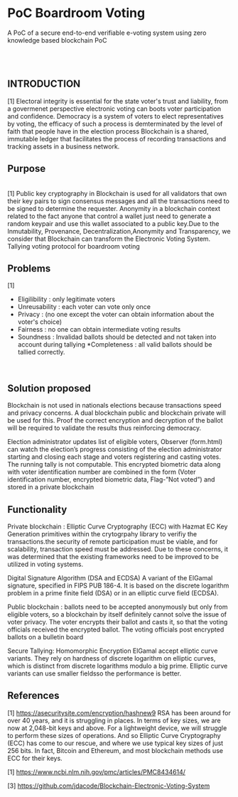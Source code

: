 #  PoC Boardroom Voting
A PoC of a secure end-to-end verifiable e-voting system using zero knowledge based blockchain PoC

<br><br>
## INTRODUCTION
[1]
Electoral integrity is essential for the state voter's trust and liability, from a govermenet perspective
electronic voting can boots voter participation and confidence.
Democracy is a system of voters to elect representatives by voting, the efficacy of such a process is demterminated by
the level of faith that people have in the election process
Blockchain is a shared, immutable ledger that facilitates the process of recording transactions and tracking assets in a business network. 

## Purpose  
<br>
[1]
Public key cryptography in Blockchain is used for all validators that own their key pairs to sign consensus messages and all
the transactions need to be signed to determine the requester. Anonymity in a blockchain context related to the fact anyone that control a wallet just need to generate a random keypair and use this wallet associated to a public key.Due to the Inmutability, Provenance, Decentralization,Anonymity and Transparency, we consider that Blockchain can transform the Electronic Voting System.
Tallying voting protocol for boardroom voting 


## Problems  
[1]
* Eligilibility : only legitimate voters 
* Unreusability : each voter can vote only once
* Privacy : (no one except the voter can obtain information about the voter's choice)
* Fairness : no one can obtain intermediate voting results
* Soundness : Invalidad ballots should be detected and not taken into account during tallying
*Completeness : all valid ballots should be tallied correctly.


<br>

## Solution proposed

Blockchain is not used in nationals elections because transactions speed and privacy concerns.
A dual blockchain public and blockchain private will be used for this.
Proof the correct encryption and decryption of the ballot will be required to validate the results thus reinforcing democracy.

Election administrator updates list	of eligible voters, 
Observer (form.html) can watch the election’s progress consisting of
the election administrator starting and closing each stage and voters registering and casting votes. 
The running tally is not computable.
This encrypted biometric data along with voter identification number are combined in the form (Voter identification number, 
encrypted biometric data, Flag-”Not voted”) and stored in a
private blockchain


## Functionality


Private blockchain : Elliptic Curve Cryptography (ECC) with Hazmat EC Key Generation primitives within the crytogrpahy library to verifiy the transactions.the security of remote participation must be viable, and for scalability, transaction speed must be addressed. Due to these concerns, it was determined that the existing frameworks need to be improved to be utilized in voting systems.

Digital Signature Algorithm (DSA and ECDSA) A variant of the ElGamal signature, specified in FIPS PUB 186-4.
It is based on the discrete logarithm problem in a prime finite field (DSA) or in an elliptic curve field (ECDSA).

Public blockchain :  ballots need to be accepted anonymously but only from eligible voters, so a blockchain by itself definitely cannot solve the issue of voter privacy. The voter encrypts their ballot  and casts it, so that the voting officials received the encrypted ballot.
The voting officials post encrypted ballots on a bulletin board

Secure Tallying: Homomorphic Encryption ElGamal accept elliptic curve variants. They rely on hardness of discrete logarithm on elliptic curves, which is distinct from discrete logarithms modulo a big prime. Elliptic curve variants can use smaller fieldsso the performance is better.




## References

[1] https://asecuritysite.com/encryption/hashnew9 RSA has been around for over 40 years, and it is struggling in places. 
In terms of key sizes, we are now at 2,048-bit keys and above. 
For a lightweight device, we will struggle to perform these sizes of operations. 
And so Elliptic Curve Cryptography (ECC) has come to our rescue, and where we use typical key sizes of just 256 bits. 
In fact, Bitcoin and Ethereum, and most blockchain methods use ECC for their keys. 

[1] https://www.ncbi.nlm.nih.gov/pmc/articles/PMC8434614/

[3] https://github.com/jdacode/Blockchain-Electronic-Voting-System




